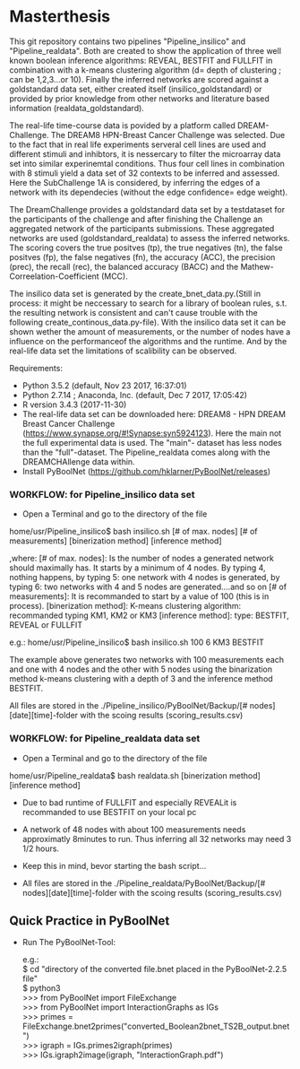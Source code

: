 # Masterthesis #

This git repository contains two pipelines "Pipeline_insilico" and "Pipeline_realdata". Both are created to show the application of three well known boolean inference algorithms: REVEAL, BESTFIT and FULLFIT in combination with a k-means clustering algorithm (d= depth of clustering ; can be 1,2,3...or 10). Finally the inferred networks are scored against a goldstandard data set, either created itself (insilico_goldstandard) or provided by prior knowledge from other networks and literature based information (realdata_goldstandard).

The real-life time-course data is povided by a platform called DREAM-Challenge. The DREAM8 HPN-Breast Cancer Challenge was selected. Due to the fact that in real life experiments serveral cell lines are used and different stimuli and inhibtors, it is nessercary to filter the microarray data set into similar experinemtal conditions. Thus four cell lines in combination with 8 stimuli yield a data set of 32 contexts to be inferred and assessed. Here the SubChallenge 1A is considered, by inferring the edges of a network with its dependecies (without the edge confidence= edge weight).

The DreamChallenge provides a goldstandard data set by a testdataset for the participants of the challenge and after finishing the Challenge an aggregated network of the participants submissions. These aggregated networks are used (goldstandard_realdata) to assess the inferred networks. The scoring covers the true positves (tp), the true negatives (tn), the false positves (fp), the false negatives (fn), the accuracy (ACC), the precision (prec), the recall (rec), the balanced accuracy (BACC) and the Mathew-Correelation-Coefficient (MCC).

The insilico data set is generated by the create_bnet_data.py.(Still in process: it might be neccessary to search for a library of boolean rules, s.t. the resulting network is consistent and can't cause trouble with the following create_continous_data.py-file). With the insilico data set it can be shown wether the amount of measurements, or the number of nodes have a influence on the performanceof the algorithms and the runtime. And by the real-life data set the limitations of scalibility can be observed.

Requirements:

- Python 3.5.2 (default, Nov 23 2017, 16:37:01)
- Python 2.7.14 ; Anaconda, Inc. (default, Dec  7 2017, 17:05:42)
- R version 3.4.3 (2017-11-30)
- The real-life data set can be downloaded here: DREAM8 - HPN DREAM Breast Cancer Challenge (https://www.synapse.org/#!Synapse:syn5924123). Here the main not the full experimental data is used. The "main"- dataset has less nodes than the "full"-dataset. The Pipeline_realdata comes along with the DREAMCHAllenge  data within.
- Install PyBoolNet (https://github.com/hklarner/PyBoolNet/releases)

### WORKFLOW: for Pipeline_insilico data set ###

- Open a Terminal and go to the directory of the file

home/usr/Pipeline_insilico$ bash insilico.sh [# of max. nodes] [# of measurements] [binerization method] [inference method]

,where:
[# of max. nodes]: Is the number of nodes a generated network should maximally has. It starts by a minimum of 4 nodes. By typing 4, nothing happens, by typing 5: one network with 4 nodes is generated, by typing 6: two networks with 4 and 5 nodes are generated....and so on
[# of measurements]: It is recommanded to start by a value of 100 (this is in process). 
[binerization method]: K-means clustering algorithm: recommanded typing KM1, KM2 or KM3
[inference method]: type: BESTFIT, REVEAL or FULLFIT 

e.g.: home/usr/Pipeline_insilico$ bash insilico.sh 100 6 KM3 BESTFIT

The example above generates two networks with 100 measurements each and one with 4 nodes and the other with 5 nodes using the binarization method k-means clustering with a depth of 3 and the inference method BESTFIT.

All files are stored in the ./Pipeline_insilico/PyBoolNet/Backup/[# nodes][date][time]-folder with the scoing results (scoring_results.csv)

### WORKFLOW: for Pipeline_realdata data set ###


- Open a Terminal and go to the directory of the file

home/usr/Pipeline_realdata$ bash realdata.sh [binerization method] [inference method]

- Due to bad runtime of FULLFIT and especially REVEALit is recommanded to use BESTFIT on your local pc
- A network of 48 nodes with about 100 measurements needs approximatly 8minutes to run. Thus inferring all 32 networks may need 3 1/2 hours. 
- Keep this in mind, bevor starting the bash script...

- All files are stored in the ./Pipeline_realdata/PyBoolNet/Backup/[# nodes][date][time]-folder 
with the scoing results (scoring_results.csv)

## Quick Practice in PyBoolNet ##

- Run The PyBoolNet-Tool:
 
   e.g.:<br/> 
         $ cd \"directory of the converted file.bnet placed in the PyBoolNet-2.2.5 file\"<br/>
         $ python3<br/> 
       >>> from PyBoolNet import FileExchange<br/> 
       >>> from PyBoolNet import InteractionGraphs as IGs<br/> 
       >>> primes = FileExchange.bnet2primes(\"converted_Boolean2bnet_TS2B_output.bnet\")<br/> 
       >>> igraph = IGs.primes2igraph(primes)<br/> 
       >>> IGs.igraph2image(igraph, \"InteractionGraph.pdf\")<br/> 
       

